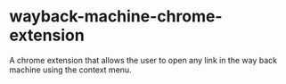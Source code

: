 # wayback-machine-chrome-extension
A chrome extension that allows the user to open any link in the way back machine using the context menu.
